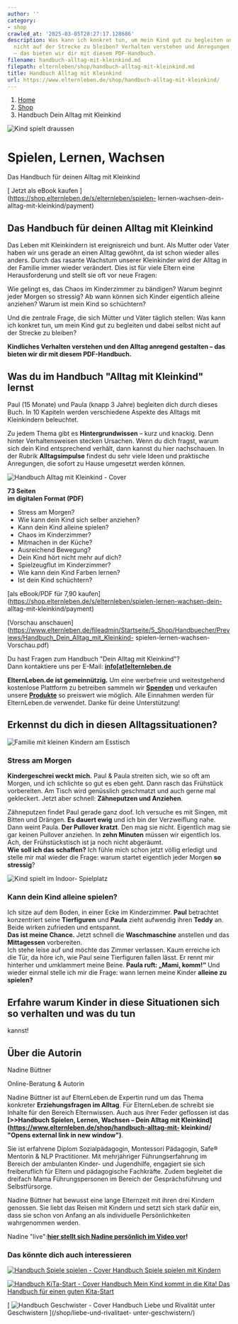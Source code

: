 ```yaml
---
author: ''
category:
- shop
crawled_at: '2025-03-05T20:27:17.128686'
description: Was kann ich konkret tun, um mein Kind gut zu begleiten und dabei selbst
  nicht auf der Strecke zu bleiben? Verhalten verstehen und Anregungen ermöglichen
  – das bieten wir dir mit diesem PDF-Handbuch.
filename: handbuch-alltag-mit-kleinkind.md
filepath: elternleben/shop/handbuch-alltag-mit-kleinkind.md
title: Handbuch Alltag mit Kleinkind
url: https://www.elternleben.de/shop/handbuch-alltag-mit-kleinkind/
---
```


  1. [ Home ](/)
  2. [ Shop ](/shop)
  3. Handbuch Dein Alltag mit Kleinkind

![Kind spielt
draussen](/fileadmin/_processed_/b/4/csm_Alltag_mit_Kleinkind_Handbuch_Headerbild_edit__cf5b46d78b.jpg)

#  Spielen, Lernen, Wachsen

Das Handbuch für deinen Alltag mit Kleinkind

[ Jetzt als eBook kaufen ](https://shop.elternleben.de/s/elternleben/spielen-
lernen-wachsen-dein-alltag-mit-kleinkind/payment)

##  Das Handbuch für deinen Alltag mit Kleinkind

Das Leben mit Kleinkindern ist ereignisreich und bunt. Als Mutter oder Vater
haben wir uns gerade an einen Alltag gewöhnt, da ist schon wieder alles
anders. Durch das rasante Wachstum unserer Kleinkinder wird der Alltag in der
Familie immer wieder verändert. Dies ist für viele Eltern eine Herausforderung
und stellt sie oft vor neue Fragen:

Wie gelingt es, das Chaos im Kinderzimmer zu bändigen? Warum beginnt jeder
Morgen so stressig? Ab wann können sich Kinder eigentlich alleine anziehen?
Warum ist mein Kind so schüchtern?

Und die zentrale Frage, die sich Mütter und Väter täglich stellen: Was kann
ich konkret tun, um mein Kind gut zu begleiten und dabei selbst nicht auf der
Strecke zu bleiben?

**Kindliches Verhalten verstehen und den Alltag anregend gestalten – das
bieten wir dir mit diesem PDF-Handbuch.**

##  Was du im Handbuch "Alltag mit Kleinkind" lernst

Paul (15 Monate) und Paula (knapp 3 Jahre) begleiten dich durch dieses Buch.
In 10 Kapiteln werden verschiedene Aspekte des Alltags mit Kleinkindern
beleuchtet.

Zu jedem Thema gibt es **Hintergrundwissen** – kurz und knackig. Denn hinter
Verhaltensweisen stecken Ursachen. Wenn du dich fragst, warum sich dein Kind
entsprechend verhält, dann kannst du hier nachschauen. In der Rubrik
**Alltagsimpulse** findest du sehr viele Ideen und praktische Anregungen, die
sofort zu Hause umgesetzt werden können.

![Handbuch Alltag mit Kleinkind -
Cover](/fileadmin/_processed_/2/5/csm_Handbuch_alltagKleinkind_teaser_789594d374.png)

**73 Seiten  
im digitalen Format (PDF)**

  * Stress am Morgen?
  * Wie kann dein Kind sich selber anziehen?
  * Kann dein Kind alleine spielen?
  * Chaos im Kinderzimmer?
  * Mitmachen in der Küche?
  * Ausreichend Bewegung?
  * Dein Kind hört nicht mehr auf dich?
  * Spielzeugflut im Kinderzimmer?
  * Wie kann dein Kind Farben lernen?
  * Ist dein Kind schüchtern?

[als eBook/PDF für 7,90
kaufen](https://shop.elternleben.de/s/elternleben/spielen-lernen-wachsen-dein-
alltag-mit-kleinkind/payment)

[Vorschau
anschauen](https://www.elternleben.de/fileadmin/Startseite/5_Shop/Handbuecher/Previews/Handbuch_Dein_Alltag_mit_Kleinkind-
spielen-lernen-wachsen-Vorschau.pdf)

Du hast Fragen zum Handbuch "Dein Alltag mit Kleinkind"?  
Dann kontaktiere uns per E-Mail:
**[info[at]elternleben.de](javascript:linkTo_UnCryptMailto\(%27nbjmup%2BjogpAfmufsomfcfo%5C%2Fef%27\);)**

**ElternLeben.de ist gemeinnützig.** Um eine werbefreie und weitestgehend
kostenlose Plattform zu betreiben sammeln wir
**[Spenden](https://www.elternleben.de/spenden/)** und verkaufen unsere
**[Produkte](https://www.elternleben.de/shop/)** so preiswert wie möglich.
Alle Einnahmen werden für ElternLeben.de verwendet. Danke für deine
Unterstützung!

##  Erkennst du dich in diesen Alltagssituationen?

![Familie mit kleinen Kindern am
Esstisch](/fileadmin/_processed_/6/6/csm_HB_Kleinkind_Artikel_Stress_beim_Essen_ffd33d2a64.jpg)

###  Stress am Morgen

**Kindergeschrei weckt mich.** Paul & Paula streiten sich, wie so oft am
Morgen, und ich schlichte so gut es eben geht. Dann rasch das Frühstück
vorbereiten. Am Tisch wird genüsslich geschmatzt und auch gerne mal
gekleckert. Jetzt aber schnell: **Zähneputzen und Anziehen**.

Zähneputzen findet Paul gerade ganz doof. Ich versuche es mit Singen, mit
Bitten und Drängen. **Es dauert ewig** und ich bin der Verzweiflung nahe.
Dann weint Paula. **Der Pullover kratzt**. Den mag sie nicht. Eigentlich mag
sie gar keinen Pullover anziehen. In **zehn Minuten** müssen wir eigentlich
los. Ach, der Frühstückstisch ist ja noch nicht abgeräumt.  
**Wie soll ich das schaffen?** Ich fühle mich schon jetzt völlig erledigt
und stelle mir mal wieder die Frage: warum startet eigentlich jeder Morgen
**so stressig**?

![Kind spielt im Indoor-
Spielplatz](/fileadmin/_processed_/c/1/csm_HB_Kleinkind_Tipps_Anleitung_Indoor_Spielplatz__Kopie_ada5aa043f.jpg)

### Kann dein Kind alleine spielen?

Ich sitze auf dem Boden, in einer Ecke im Kinderzimmer. **Paul** betrachtet
konzentriert seine **Tierfiguren** und **Paula** zieht aufwendig ihren
**Teddy** an. Beide wirken zufrieden und entspannt.  
**Das ist meine Chance.** Jetzt schnell die **Waschmaschine** anstellen und
das **Mittagessen** vorbereiten.  
Ich stehe leise auf und möchte das Zimmer verlassen. Kaum erreiche ich die
Tür, da höre ich, wie Paul seine Tierfiguren fallen lässt. Er rennt mir
hinterher und umklammert meine Beine. **Paula ruft: „Mami, komm!“** Und wieder
einmal stelle ich mir die Frage: wann lernen meine Kinder **alleine zu
spielen?**

##  Erfahre warum Kinder in diese Situationen sich so verhalten und was du tun
kannst!

##  Über die Autorin



Nadine Büttner

Online-Beratung & Autorin

Nadine Büttner ist auf ElternLeben.de Expertin rund um das Thema konkreter
**Erziehungsfragen im Alltag**. Für ElternLeben.de schreibt sie Inhalte für
den Bereich Elternwissen. Auch aus ihrer Feder geflossen ist das [
](https://www.elternleben.de/shop/handbuch-alltag-mit-kleinkind/ "Opens
external link in new window")**[>>Handbuch Spielen, Lernen, Wachsen – Dein
Alltag mit Kleinkind](https://www.elternleben.de/shop/handbuch-alltag-mit-
kleinkind/ "Opens external link in new window")**.

Sie ist erfahrene Diplom Sozialpädagogin, Montessori Pädagogin, Safe® Mentorin
& NLP Practitioner. Mit mehrjähriger Führungserfahrung im Bereich der
ambulanten Kinder- und Jugendhilfe, engagiert sie sich freiberuflich für
Eltern und pädagogische Fachkräfte. Zudem begleitet die dreifach Mama
Führungspersonen im Bereich der Gesprächsführung und Selbstfürsorge.

Nadine Büttner hat bewusst eine lange Elternzeit mit ihren drei Kindern
genossen. Sie liebt das Reisen mit Kindern und setzt sich stark dafür ein,
dass sie schon von Anfang an als individuelle Persönlichkeiten wahrgenommen
werden.

Nadine "live":**[hier stellt sich Nadine persönlich im Video
vor](https://www.elternleben.de/ueber-uns/experten/nadine-buettner/)!**

### Das könnte dich auch interessieren

[ ![Handbuch Spiele spielen -
Cover](/fileadmin/_processed_/8/6/csm_Handbuch_Spiele_teaser_c9f638e67b.png)
Handbuch Spiele spielen mit Kindern ](/shop/spiele-spielen-mit-kindern/)

[ ![Handbuch KiTa-Start -
Cover](/fileadmin/_processed_/8/6/csm_Handbuch_KiTaStart_teaser_758a0fbd9c.png)
Handbuch Mein Kind kommt in die Kita! Das Handbuch für einen guten Kita-Start
](/shop/handbuch-mein-kind-kommt-in-die-kita/)

[ ![Handbuch Geschwister -
Cover](/fileadmin/_processed_/8/f/csm_Handbuch_Geschwister_teaser_71dab28f58.png)
Handbuch Liebe und Rivalität unter Geschwistern ](/shop/liebe-und-rivalitaet-
unter-geschwistern/)

